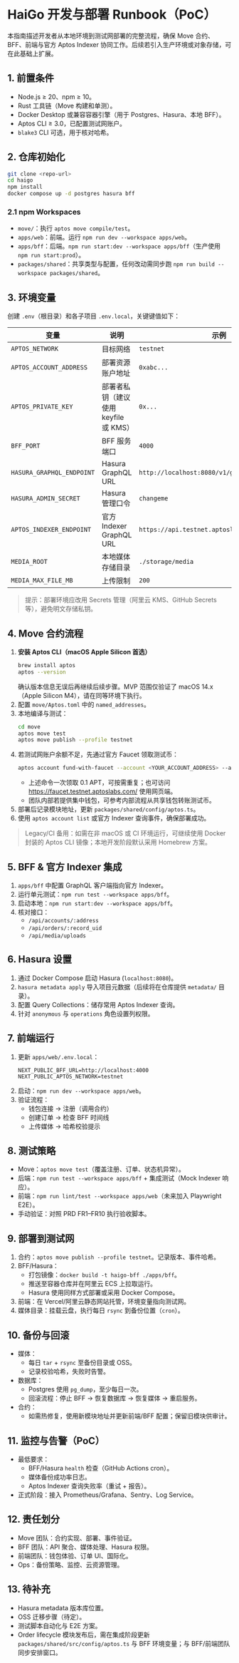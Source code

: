 # HaiGo 开发与部署 Runbook（PoC）

本指南描述开发者从本地环境到测试网部署的完整流程，确保 Move 合约、BFF、前端与官方 Aptos Indexer 协同工作。后续若引入生产环境或对象存储，可在此基础上扩展。

## 1. 前置条件
- Node.js ≥ 20、npm ≥ 10。
- Rust 工具链（Move 构建和单测）。
- Docker Desktop 或兼容容器引擎（用于 Postgres、Hasura、本地 BFF）。
- Aptos CLI ≥ 3.0，已配置测试网账户。
- `blake3` CLI 可选，用于核对哈希。

## 2. 仓库初始化
```bash
git clone <repo-url>
cd haigo
npm install
docker compose up -d postgres hasura bff
```

### 2.1 npm Workspaces
- `move/`：执行 `aptos move compile/test`。
- `apps/web`：前端。运行 `npm run dev --workspace apps/web`。
- `apps/bff`：后端。`npm run start:dev --workspace apps/bff`（生产使用 `npm run start:prod`）。
- `packages/shared`：共享类型与配置，任何改动需同步跑 `npm run build --workspace packages/shared`。

## 3. 环境变量
创建 `.env`（根目录）和各子项目 `.env.local`，关键键值如下：

| 变量 | 说明 | 示例 |
|------|------|------|
| `APTOS_NETWORK` | 目标网络 | `testnet` |
| `APTOS_ACCOUNT_ADDRESS` | 部署资源账户地址 | `0xabc...` |
| `APTOS_PRIVATE_KEY` | 部署者私钥（建议使用 keyfile 或 KMS） | `0x...` |
| `BFF_PORT` | BFF 服务端口 | `4000` |
| `HASURA_GRAPHQL_ENDPOINT` | Hasura GraphQL URL | `http://localhost:8080/v1/graphql` |
| `HASURA_ADMIN_SECRET` | Hasura 管理口令 | `changeme` |
| `APTOS_INDEXER_ENDPOINT` | 官方 Indexer GraphQL URL | `https://api.testnet.aptoslabs.com/v1/graphql` |
| `MEDIA_ROOT` | 本地媒体存储目录 | `./storage/media` |
| `MEDIA_MAX_FILE_MB` | 上传限制 | `200` |

> 提示：部署环境应改用 Secrets 管理（阿里云 KMS、GitHub Secrets 等），避免明文存储私钥。

## 4. Move 合约流程
1. **安装 Aptos CLI（macOS Apple Silicon 首选）**
   ```bash
   brew install aptos
   aptos --version
   ```
   确认版本信息无误后再继续后续步骤。MVP 范围仅验证了 macOS 14.x（Apple Silicon M4），请在同等环境下执行。
2. 配置 `move/Aptos.toml` 中的 `named_addresses`。
3. 本地编译与测试：
   ```bash
   cd move
   aptos move test
   aptos move publish --profile testnet
   ```
4. 若测试网账户余额不足，先通过官方 Faucet 领取测试币：
   ```bash
   aptos account fund-with-faucet --account <YOUR_ACCOUNT_ADDRESS> --amount 100000000 --url https://faucet.testnet.aptoslabs.com
   ```
   - 上述命令一次领取 0.1 APT，可按需重复；也可访问 https://faucet.testnet.aptoslabs.com/ 使用网页端。
   - 团队内部若提供集中钱包，可参考内部流程从共享钱包转账测试币。
4. 部署后记录模块地址，更新 `packages/shared/config/aptos.ts`。
5. 使用 `aptos account list` 或官方 Indexer 查询事件，确保部署成功。

> Legacy/CI 备用：如需在非 macOS 或 CI 环境运行，可继续使用 Docker 封装的 Aptos CLI 镜像；本地开发阶段默认采用 Homebrew 方案。

## 5. BFF & 官方 Indexer 集成
1. `apps/bff` 中配置 GraphQL 客户端指向官方 Indexer。
2. 运行单元测试：`npm run test --workspace apps/bff`。
3. 启动本地：`npm run start:dev --workspace apps/bff`。
4. 核对接口：
   - `/api/accounts/:address`
   - `/api/orders/:record_uid`
   - `/api/media/uploads`

## 6. Hasura 设置
1. 通过 Docker Compose 启动 Hasura (`localhost:8080`)。
2. `hasura metadata apply` 导入项目元数据（后续将在仓库提供 `metadata/` 目录）。
3. 配置 Query Collections：储存常用 Aptos Indexer 查询。
4. 针对 `anonymous` 与 `operations` 角色设置列权限。

## 7. 前端运行
1. 更新 `apps/web/.env.local`：
   ```env
   NEXT_PUBLIC_BFF_URL=http://localhost:4000
   NEXT_PUBLIC_APTOS_NETWORK=testnet
   ```
2. 启动：`npm run dev --workspace apps/web`。
3. 验证流程：
   - 钱包连接 → 注册（调用合约）
   - 创建订单 → 检查 BFF 时间线
   - 上传媒体 → 哈希校验提示

## 8. 测试策略
- Move：`aptos move test`（覆盖注册、订单、状态机异常）。
- 后端：`npm run test --workspace apps/bff` + 集成测试（Mock Indexer 响应）。
- 前端：`npm run lint/test --workspace apps/web`（未来加入 Playwright E2E）。
- 手动验证：对照 PRD FR1–FR10 执行验收脚本。

## 9. 部署到测试网
1. 合约：`aptos move publish --profile testnet`。记录版本、事件哈希。
2. BFF/Hasura：
   - 打包镜像：`docker build -t haigo-bff ./apps/bff`。
   - 推送至容器仓库并在阿里云 ECS 上拉取运行。
   - Hasura 使用同样方式部署或采用 Docker Compose。
3. 前端：在 Vercel/阿里云静态网站托管，环境变量指向测试网。
4. 媒体目录：挂载云盘，执行每日 `rsync` 到备份位置（`cron`）。

## 10. 备份与回滚
- 媒体：
  - 每日 `tar` + `rsync` 至备份目录或 OSS。
  - 记录校验哈希，失败时告警。
- 数据库：
  - Postgres 使用 `pg_dump`，至少每日一次。
  - 回滚流程：停止 BFF → 恢复数据库 → 恢复媒体 → 重启服务。
- 合约：
  - 如需热修复，使用新模块地址并更新前端/BFF 配置；保留旧模块供审计。

## 11. 监控与告警（PoC）
- 最低要求：
  - BFF/Hasura `health` 检查（GitHub Actions cron）。
  - 媒体备份成功率日志。
  - Aptos Indexer 查询失败率（重试 + 报告）。
- 正式阶段：接入 Prometheus/Grafana、Sentry、Log Service。

## 12. 责任划分
- Move 团队：合约实现、部署、事件验证。
- BFF 团队：API 聚合、媒体处理、Hasura 权限。
- 前端团队：钱包体验、订单 UI、国际化。
- Ops：备份策略、监控、云资源管理。

## 13. 待补充
- Hasura metadata 版本库位置。
- OSS 迁移步骤（待定）。
- 测试脚本自动化与 E2E 方案。
- Order lifecycle 模块发布后，需在集成阶段更新 `packages/shared/src/config/aptos.ts` 与 BFF 环境变量；与 BFF/前端团队同步安排窗口。
